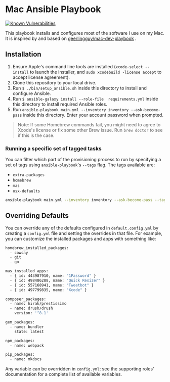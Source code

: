 # Mac Ansible Playbook

[![Known Vulnerabilities](https://snyk.io/test/github/proinsias/mac-playbook/badge.svg?targetFile=Gemfile.lock)](https://snyk.io/test/github/proinsias/mac-playbook?targetFile=Gemfile.lock)

This playbook installs and configures most of the software I use on my Mac.
It is inspired by and based on
[geerlingguy/mac-dev-playbook](https://github.com/geerlingguy/mac-dev-playbook/)
.

## Installation

1. Ensure Apple's command line tools are installed (`xcode-select --install`
   to launch the installer, and `sudo xcodebuild -license accept` to accept license agreement).
2. Clone this repository to your local drive.
3. Run `$ ./bin/setup_ansible.sh` inside this directory to install and configure Ansible.
4. Run `$ ansible-galaxy install --role-file  requirements.yml` inside this directory
   to install required Ansible roles.
5. Run `ansible-playbook main.yml --inventory inventory --ask-become-pass` inside this directory.
   Enter your account password when prompted.

> Note: If some Homebrew commands fail,
> you might need to agree to Xcode's license or fix some other Brew issue.
> Run `brew doctor` to see if this is the case.

### Running a specific set of tagged tasks

You can filter which part of the provisioning process to run
by specifying a set of tags using `ansible-playbook`'s `--tags` flag.
The tags available are:

* `extra-packages`
* `homebrew`
* `mas`
* `osx-defaults`

```bash
ansible-playbook main.yml --inventory inventory --ask-become-pass --tags "homebrew,mas"
```

## Overriding Defaults

You can override any of the defaults configured in `default.config.yml`
by creating a `config.yml` file and setting the overrides in that file.
For example, you can customize the installed packages and apps with something like:

```bash
homebrew_installed_packages:
  - cowsay
  - git
  - go

mas_installed_apps:
  - { id: 443987910, name: "1Password" }
  - { id: 498486288, name: "Quick Resizer" }
  - { id: 557168941, name: "Tweetbot" }
  - { id: 497799835, name: "Xcode" }

composer_packages:
  - name: hirak/prestissimo
  - name: drush/drush
    version: '^8.1'

gem_packages:
  - name: bundler
    state: latest

npm_packages:
  - name: webpack

pip_packages:
  - name: mkdocs
```

Any variable can be overridden in `config.yml`;
see the supporting roles' documentation for a complete list of available variables.

<!--

## Testing the Playbook

I use a [Mac OS X VirtualBox VM](https://github.com/AlexanderWillner/runMacOSinVirtualBox)
to test changes locally, and this project is
[continuously tested on Travis CI's macOS infrastructure](https://travis-ci.com/proinsias/mac-playbook).

-->

<!--
[![Build
Status](https://travis-ci.org/proinsias/mac-playbook.svg?branch=master)](https://travis-ci.com/proinsias/mac-playbook)
-->

<!-- FIXME: Setup local VM to test -->
<!-- FIXME: Confirm above installation steps. -->
<!-- FIXME: Update list of tags. -->

<!-- FIXME: Try `--check` (with `--diff`?) to just report differences. -->
<!-- https://github.com/ansible/ansible-modules-core/issues/960 -->

<!-- ansible-playbook site.yml --forks 10 --ask-become-pass --check -->

<!-- FIXME: Executing one role - https://stackoverflow.com/a/38384205 -->
